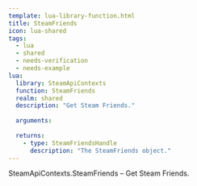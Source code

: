 ```yaml
---
template: lua-library-function.html
title: SteamFriends
icon: lua-shared
tags:
  - lua
  - shared
  - needs-verification
  - needs-example
lua:
  library: SteamApiContexts
  function: SteamFriends
  realm: shared
  description: "Get Steam Friends."
  
  arguments:
  
  returns:
    - type: SteamFriendsHandle
      description: "The SteamFriends object."
---
```


<div class="lua__search__keywords">
SteamApiContexts.SteamFriends &#x2013; Get Steam Friends.
</div>

